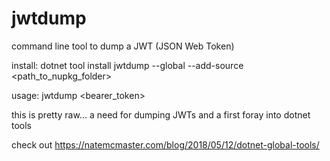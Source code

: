# jwtdump
command line tool to dump a JWT (JSON Web Token)

install: 
   dotnet tool install jwtdump --global --add-source <path_to_nupkg_folder>

usage: 
   jwtdump <bearer_token>

this is pretty raw... a need for dumping JWTs and a first foray into dotnet tools

check out https://natemcmaster.com/blog/2018/05/12/dotnet-global-tools/
